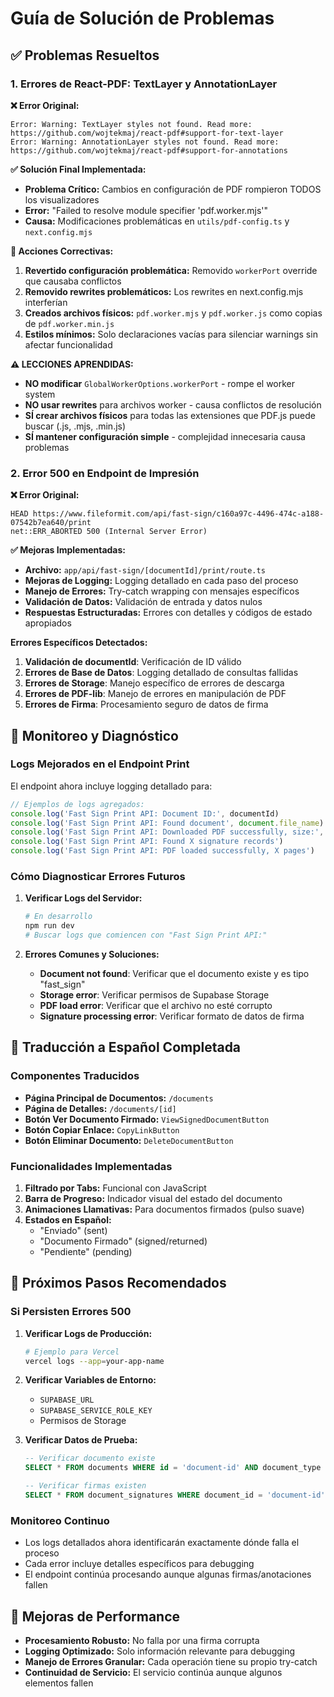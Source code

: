 # Guía de Solución de Problemas

## ✅ **Problemas Resueltos**

### 1. **Errores de React-PDF: TextLayer y AnnotationLayer**

**❌ Error Original:**
```
Error: Warning: TextLayer styles not found. Read more: https://github.com/wojtekmaj/react-pdf#support-for-text-layer
Error: Warning: AnnotationLayer styles not found. Read more: https://github.com/wojtekmaj/react-pdf#support-for-annotations
```

**✅ Solución Final Implementada:**
- **Problema Crítico:** Cambios en configuración de PDF rompieron TODOS los visualizadores
- **Error:** "Failed to resolve module specifier 'pdf.worker.mjs'"
- **Causa:** Modificaciones problemáticas en `utils/pdf-config.ts` y `next.config.mjs`

**🔧 Acciones Correctivas:**
1. **Revertido configuración problemática:** Removido `workerPort` override que causaba conflictos
2. **Removido rewrites problemáticos:** Los rewrites en next.config.mjs interferían
3. **Creados archivos físicos:** `pdf.worker.mjs` y `pdf.worker.js` como copias de `pdf.worker.min.js`
4. **Estilos mínimos:** Solo declaraciones vacías para silenciar warnings sin afectar funcionalidad

**⚠️ LECCIONES APRENDIDAS:**
- **NO modificar** `GlobalWorkerOptions.workerPort` - rompe el worker system
- **NO usar rewrites** para archivos worker - causa conflictos de resolución
- **SÍ crear archivos físicos** para todas las extensiones que PDF.js puede buscar (.js, .mjs, .min.js)
- **SÍ mantener configuración simple** - complejidad innecesaria causa problemas

### 2. **Error 500 en Endpoint de Impresión**

**❌ Error Original:**
```
HEAD https://www.fileformit.com/api/fast-sign/c160a97c-4496-474c-a188-07542b7ea640/print 
net::ERR_ABORTED 500 (Internal Server Error)
```

**✅ Mejoras Implementadas:**
- **Archivo:** `app/api/fast-sign/[documentId]/print/route.ts`
- **Mejoras de Logging:** Logging detallado en cada paso del proceso
- **Manejo de Errores:** Try-catch wrapping con mensajes específicos
- **Validación de Datos:** Validación de entrada y datos nulos
- **Respuestas Estructuradas:** Errores con detalles y códigos de estado apropiados

**Errores Específicos Detectados:**
1. **Validación de documentId**: Verificación de ID válido
2. **Errores de Base de Datos**: Logging detallado de consultas fallidas
3. **Errores de Storage**: Manejo específico de errores de descarga
4. **Errores de PDF-lib**: Manejo de errores en manipulación de PDF
5. **Errores de Firma**: Procesamiento seguro de datos de firma

## 🔧 **Monitoreo y Diagnóstico**

### Logs Mejorados en el Endpoint Print

El endpoint ahora incluye logging detallado para:

```typescript
// Ejemplos de logs agregados:
console.log('Fast Sign Print API: Document ID:', documentId)
console.log('Fast Sign Print API: Found document', document.file_name)
console.log('Fast Sign Print API: Downloaded PDF successfully, size:', pdfData.size)
console.log('Fast Sign Print API: Found X signature records')
console.log('Fast Sign Print API: PDF loaded successfully, X pages')
```

### Cómo Diagnosticar Errores Futuros

1. **Verificar Logs del Servidor:**
   ```bash
   # En desarrollo
   npm run dev
   # Buscar logs que comiencen con "Fast Sign Print API:"
   ```

2. **Errores Comunes y Soluciones:**
   - **Document not found**: Verificar que el documento existe y es tipo "fast_sign"
   - **Storage error**: Verificar permisos de Supabase Storage
   - **PDF load error**: Verificar que el archivo no esté corrupto
   - **Signature processing error**: Verificar formato de datos de firma

## 🎯 **Traducción a Español Completada**

### Componentes Traducidos

- **Página Principal de Documentos:** `/documents`
- **Página de Detalles:** `/documents/[id]`
- **Botón Ver Documento Firmado:** `ViewSignedDocumentButton`
- **Botón Copiar Enlace:** `CopyLinkButton`
- **Botón Eliminar Documento:** `DeleteDocumentButton`

### Funcionalidades Implementadas

1. **Filtrado por Tabs:** Funcional con JavaScript
2. **Barra de Progreso:** Indicador visual del estado del documento
3. **Animaciones Llamativas:** Para documentos firmados (pulso suave)
4. **Estados en Español:**
   - "Enviado" (sent)
   - "Documento Firmado" (signed/returned)
   - "Pendiente" (pending)

## 📝 **Próximos Pasos Recomendados**

### Si Persisten Errores 500

1. **Verificar Logs de Producción:**
   ```bash
   # Ejemplo para Vercel
   vercel logs --app=your-app-name
   ```

2. **Verificar Variables de Entorno:**
   - `SUPABASE_URL`
   - `SUPABASE_SERVICE_ROLE_KEY`
   - Permisos de Storage

3. **Verificar Datos de Prueba:**
   ```sql
   -- Verificar documento existe
   SELECT * FROM documents WHERE id = 'document-id' AND document_type = 'fast_sign';
   
   -- Verificar firmas existen
   SELECT * FROM document_signatures WHERE document_id = 'document-id';
   ```

### Monitoreo Continuo

- Los logs detallados ahora identificarán exactamente dónde falla el proceso
- Cada error incluye detalles específicos para debugging
- El endpoint continúa procesando aunque algunas firmas/anotaciones fallen

## 🚀 **Mejoras de Performance**

- **Procesamiento Robusto:** No falla por una firma corrupta
- **Logging Optimizado:** Solo información relevante para debugging
- **Manejo de Errores Granular:** Cada operación tiene su propio try-catch
- **Continuidad de Servicio:** El servicio continúa aunque algunos elementos fallen 